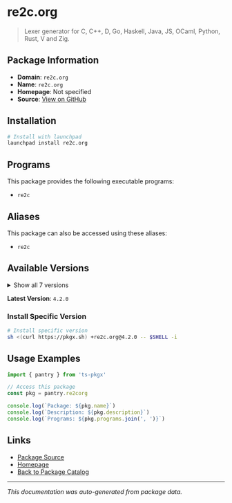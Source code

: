 # re2c.org

> Lexer generator for C, C++, D, Go, Haskell, Java, JS, OCaml, Python, Rust, V and Zig.

## Package Information

- **Domain**: `re2c.org`
- **Name**: `re2c.org`
- **Homepage**: Not specified
- **Source**: [View on GitHub](https://github.com/pkgxdev/pantry/tree/main/projects/re2c.org/package.yml)

## Installation

```bash
# Install with launchpad
launchpad install re2c.org
```

## Programs

This package provides the following executable programs:

- `re2c`

## Aliases

This package can also be accessed using these aliases:

- `re2c`

## Available Versions

<details>
<summary>Show all 7 versions</summary>

- `4.2.0`, `4.1.0`, `4.0.2`, `4.0.1`, `4.0.0`
- `3.1.0`, `3.0.0`

</details>

**Latest Version**: `4.2.0`

### Install Specific Version

```bash
# Install specific version
sh <(curl https://pkgx.sh) +re2c.org@4.2.0 -- $SHELL -i
```

## Usage Examples

```typescript
import { pantry } from 'ts-pkgx'

// Access this package
const pkg = pantry.re2corg

console.log(`Package: ${pkg.name}`)
console.log(`Description: ${pkg.description}`)
console.log(`Programs: ${pkg.programs.join(', ')}`)
```

## Links

- [Package Source](https://github.com/pkgxdev/pantry/tree/main/projects/re2c.org/package.yml)
- [Homepage](#)
- [Back to Package Catalog](../package-catalog.md)

---

*This documentation was auto-generated from package data.*
